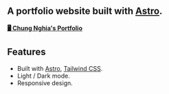 ## A portfolio website built with [Astro](https://astro.build/).

[**🖥️ Chung Nghia's Portfolio**](https://loykasi.github.io)

## Features

- Built with [Astro](https://astro.build/), [Tailwind CSS](https://tailwindcss.com/).
- Light / Dark mode.
- Responsive design.